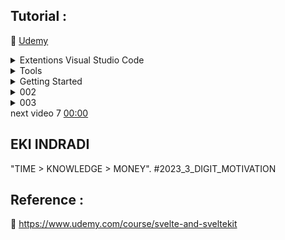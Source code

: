 ## Tutorial : 

:link: [Udemy](https://www.udemy.com/course/svelte-and-sveltekit)


<details>
  <summary>Extentions Visual Studio Code</summary>

1. [Svelte for VS Code](https://marketplace.visualstudio.com/items?itemName=svelte.svelte-vscode)

2. [ESLint](https://marketplace.visualstudio.com/items?itemName=dbaeumer.vscode-eslint)

3. [Prettier - Code formatter](https://marketplace.visualstudio.com/items?itemName=esbenp.prettier-vscode)

4. [indent-rainbow](https://marketplace.visualstudio.com/items?itemName=oderwat.indent-rainbow)

</details>

<details>
  <summary>Tools</summary>

1. [Svelte Society Tools](https://sveltesociety.dev/tools)

2. [REPL (WEB SVELTE CODE)](https://svelte.dev/repl/hello-world?version=3.50.1)

</details>


<details>
  <summary>Getting Started</summary>

[DOCS](https://svelte.dev/docs)


___

COURSE VERSION : https://github.com/alialaa/svelte-course.git

```
git clone https://github.com/alialaa/svelte-course.git

cd svelte-course
rm -rf .git

cd svelte-course
npm install
npm run dev

```

___


___
FOR NEW SVELTE ( DONT USE )

```sh

npm create svelte@latest svelte-course-new

create-svelte@3.2.0
Ok to proceed? (y) y

Which Svelte app template?
│  ●   Skeleton project (Barebones scaffolding for your new SvelteKit app)

Add type checking with TypeScript?
│  ●  No


Select additional options (use arrow keys/space bar)
│  none

cd svelte-course
npm install
npm run dev
```

___







</details>




<details>
  <summary>002</summary>

```sh

npm run dev

```


```sh

npm run build

```

</details>

<details>
  <summary>003</summary>
  delete app.css
  clear source App.svelte
  clear source main.js
</details




next video 7 [00:00](https://www.udemy.com/course/svelte-and-sveltekit)  


## EKI INDRADI

"TIME > KNOWLEDGE > MONEY". #2023_3_DIGIT_MOTIVATION

## Reference : 

:link: https://www.udemy.com/course/svelte-and-sveltekit


